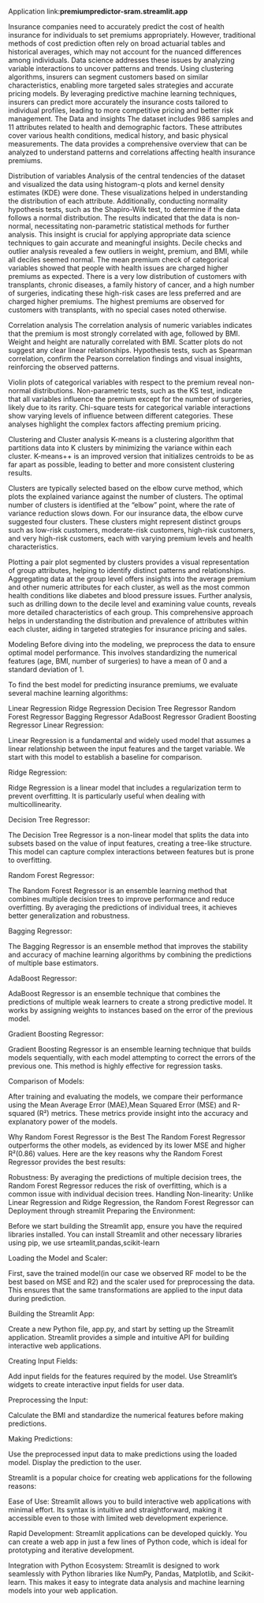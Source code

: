 Application link:**premiumpredictor-sram.streamlit.app**


Insurance companies need to accurately predict the cost of health insurance for individuals to set premiums appropriately. However, traditional methods of cost prediction often rely on broad actuarial tables and historical averages, which may not account for the nuanced differences among individuals. Data science addresses these issues by analyzing variable interactions to uncover patterns and trends. Using clustering algorithms, insurers can segment customers based on similar characteristics, enabling more targeted sales strategies and accurate pricing models. By leveraging predictive machine learning techniques, insurers can predict more accurately the insurance costs tailored to individual profiles, leading to more competitive pricing and better risk management.
The Data and insights
The dataset includes 986 samples and 11 attributes related to health and demographic factors. These attributes cover various health conditions, medical history, and basic physical measurements. The data provides a comprehensive overview that can be analyzed to understand patterns and correlations affecting health insurance premiums.

Distribution of variables
Analysis of the central tendencies of the dataset and visualized the data using histogram-q plots and kernel density estimates (KDE) were done. These visualizations helped in understanding the distribution of each attribute. Additionally, conducting normality hypothesis tests, such as the Shapiro-Wilk test, to determine if the data follows a normal distribution. The results indicated that the data is non-normal, necessitating non-parametric statistical methods for further analysis. This insight is crucial for applying appropriate data science techniques to gain accurate and meaningful insights. Decile checks and outlier analysis revealed a few outliers in weight, premium, and BMI, while all deciles seemed normal. The mean premium check of categorical variables showed that people with health issues are charged higher premiums as expected. There is a very low distribution of customers with transplants, chronic diseases, a family history of cancer, and a high number of surgeries, indicating these high-risk cases are less preferred and are charged higher premiums. The highest premiums are observed for customers with transplants, with no special cases noted otherwise.

Correlation analysis
The correlation analysis of numeric variables indicates that the premium is most strongly correlated with age, followed by BMI. Weight and height are naturally correlated with BMI. Scatter plots do not suggest any clear linear relationships. Hypothesis tests, such as Spearman correlation, confirm the Pearson correlation findings and visual insights, reinforcing the observed patterns.

Violin plots of categorical variables with respect to the premium reveal non-normal distributions. Non-parametric tests, such as the KS test, indicate that all variables influence the premium except for the number of surgeries, likely due to its rarity. Chi-square tests for categorical variable interactions show varying levels of influence between different categories. These analyses highlight the complex factors affecting premium pricing.

Clustering and Cluster analysis
K-means is a clustering algorithm that partitions data into K clusters by minimizing the variance within each cluster. K-means++ is an improved version that initializes centroids to be as far apart as possible, leading to better and more consistent clustering results.

Clusters are typically selected based on the elbow curve method, which plots the explained variance against the number of clusters. The optimal number of clusters is identified at the “elbow” point, where the rate of variance reduction slows down. For our insurance data, the elbow curve suggested four clusters. These clusters might represent distinct groups such as low-risk customers, moderate-risk customers, high-risk customers, and very high-risk customers, each with varying premium levels and health characteristics.

Plotting a pair plot segmented by clusters provides a visual representation of group attributes, helping to identify distinct patterns and relationships. Aggregating data at the group level offers insights into the average premium and other numeric attributes for each cluster, as well as the most common health conditions like diabetes and blood pressure issues. Further analysis, such as drilling down to the decile level and examining value counts, reveals more detailed characteristics of each group. This comprehensive approach helps in understanding the distribution and prevalence of attributes within each cluster, aiding in targeted strategies for insurance pricing and sales.

Modeling
Before diving into the modeling, we preprocess the data to ensure optimal model performance. This involves standardizing the numerical features (age, BMI, number of surgeries) to have a mean of 0 and a standard deviation of 1.

To find the best model for predicting insurance premiums, we evaluate several machine learning algorithms:

Linear Regression
Ridge Regression
Decision Tree Regressor
Random Forest Regressor
Bagging Regressor
AdaBoost Regressor
Gradient Boosting Regressor
Linear Regression:

Linear Regression is a fundamental and widely used model that assumes a linear relationship between the input features and the target variable. We start with this model to establish a baseline for comparison.

Ridge Regression:

Ridge Regression is a linear model that includes a regularization term to prevent overfitting. It is particularly useful when dealing with multicollinearity.

Decision Tree Regressor:

The Decision Tree Regressor is a non-linear model that splits the data into subsets based on the value of input features, creating a tree-like structure. This model can capture complex interactions between features but is prone to overfitting.

Random Forest Regressor:

The Random Forest Regressor is an ensemble learning method that combines multiple decision trees to improve performance and reduce overfitting. By averaging the predictions of individual trees, it achieves better generalization and robustness.

Bagging Regressor:

The Bagging Regressor is an ensemble method that improves the stability and accuracy of machine learning algorithms by combining the predictions of multiple base estimators.

AdaBoost Regressor:

AdaBoost Regressor is an ensemble technique that combines the predictions of multiple weak learners to create a strong predictive model. It works by assigning weights to instances based on the error of the previous model.

Gradient Boosting Regressor:

Gradient Boosting Regressor is an ensemble learning technique that builds models sequentially, with each model attempting to correct the errors of the previous one. This method is highly effective for regression tasks.

Comparison of Models:

After training and evaluating the models, we compare their performance using the Mean Average Error (MAE),Mean Squared Error (MSE) and R-squared (R²) metrics. These metrics provide insight into the accuracy and explanatory power of the models.

Why Random Forest Regressor is the Best
The Random Forest Regressor outperforms the other models, as evidenced by its lower MSE and higher R²(0.86) values. Here are the key reasons why the Random Forest Regressor provides the best results:

Robustness: By averaging the predictions of multiple decision trees, the Random Forest Regressor reduces the risk of overfitting, which is a common issue with individual decision trees.
Handling Non-linearity: Unlike Linear Regression and Ridge Regression, the Random Forest Regressor can
Deployment through streamlit
Preparing the Environment:

Before we start building the Streamlit app, ensure you have the required libraries installed. You can install Streamlit and other necessary libraries using pip, we use srteamlit,pandas,scikit-learn

Loading the Model and Scaler:

First, save the trained model(in our case we observed RF model to be the best based on MSE and R2) and the scaler used for preprocessing the data. This ensures that the same transformations are applied to the input data during prediction.

Building the Streamlit App:

Create a new Python file, app.py, and start by setting up the Streamlit application. Streamlit provides a simple and intuitive API for building interactive web applications.

Creating Input Fields:

Add input fields for the features required by the model. Use Streamlit’s widgets to create interactive input fields for user data.

Preprocessing the Input:

Calculate the BMI and standardize the numerical features before making predictions.

Making Predictions:

Use the preprocessed input data to make predictions using the loaded model. Display the prediction to the user.

Streamlit is a popular choice for creating web applications for the following reasons:

Ease of Use: Streamlit allows you to build interactive web applications with minimal effort. Its syntax is intuitive and straightforward, making it accessible even to those with limited web development experience.

Rapid Development: Streamlit applications can be developed quickly. You can create a web app in just a few lines of Python code, which is ideal for prototyping and iterative development.

Integration with Python Ecosystem: Streamlit is designed to work seamlessly with Python libraries like NumPy, Pandas, Matplotlib, and Scikit-learn. This makes it easy to integrate data analysis and machine learning models into your web application.

